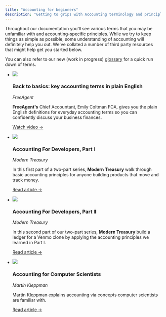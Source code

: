 ```yaml
---
title: "Accounting for beginners"
description: "Getting to grips with Accounting terminology and principles"
---
```


Throughout our documentation you'll see various terms that you may be unfamiliar with and accounting-specific principles. While we try to keep things as simple as possible, some understanding of accounting will definitely help you out. We've collated a number of third party resources that might help get you started below.

You can also refer to our new (work in progress) [glossary](/glossary) for a quick run down of terms.

<ul className="card-container col-1">
  <li className="card animation-pulse">
    <div className="header">
      <img
        src="/img/icons/video.svg"
        className="mini-icon"
      />
      <h3>Back to basics: key accounting terms in plain English</h3>
      <p><i>FreeAgent</i></p>
    </div>
    <p>
      <b>FreeAgent's</b> Chief Accountant, Emily Coltman FCA, gives you the plain English definitions for everyday accounting terms so you can confidently discuss your business finances.
    </p>
    <p><a href="https://www.freeagent.com/small-businesses/recordings/accounting-terms-in-plain-english/" target="_blank" rel="noreferrer">Watch video →</a></p>
  </li>
  <li className="card animation-pulse">
    <div className="header">
      <img
        src="/img/wp-icons/accounting-2.png"
        className="mini-icon"
      />
      <h3>Accounting For Developers, Part I</h3>
      <p><i>Modern Treasury</i></p>
    </div>
    <p>
      In this first part of a two-part series, <b>Modern Treasury</b> walk through basic accounting principles for anyone building products that move and track money.
    </p>
    <p><a href="https://www.moderntreasury.com/journal/accounting-for-developers-part-i" target="_blank" rel="noreferrer">Read article →</a></p>
  </li>
  <li className="card animation-pulse">
    <div className="header">
      <img
        src="/img/wp-icons/accounting-2.png"
        className="mini-icon"
      />
      <h3>Accounting For Developers, Part II</h3>
      <p><i>Modern Treasury</i></p>
    </div>
    <p>
      In this second part of our two-part series, <b>Modern Treasury</b> build a ledger for a Venmo clone by applying the accounting principles we learned in Part I.
    </p>
    <p><a href="https://www.moderntreasury.com/journal/accounting-for-developers-part-ii" target="_blank" rel="noreferrer">Read article →</a></p>
  </li>
  <li className="card animation-pulse">
    <div className="header">
      <img
        src="/img/wp-icons/accounting-2.png"
        className="mini-icon"
      />
      <h3>Accounting for Computer Scientists</h3>
      <p><i>Martin Kleppman</i></p>
    </div>
    <p>
      Martin Kleppman explains accounting via concepts computer scientists are familiar with.
    </p>
    <p><a href="https://martin.kleppmann.com/2011/03/07/accounting-for-computer-scientists.html" target="_blank" rel="noreferrer">Read article →</a></p>
  </li>
</ul>
